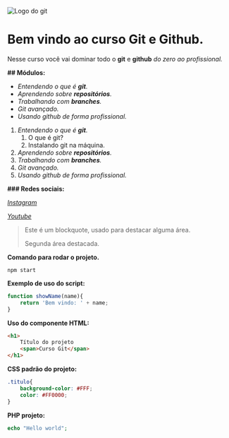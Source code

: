 ![Logo do git](https://sujeitoprogramador.com/wp-content/uploads/2021/04/gitimage.png)

# Bem vindo ao curso Git e Github.

Nesse curso você vai dominar todo o **git** e **github** _do zero ao profissional._

**## Módulos:**
* _Entendendo o que é **git**._
* _Aprendendo sobre **repositórios**._ 
* _Trabalhando com **branches**._
* _Git avançado._
* _Usando github de forma profissional._

1. _Entendendo o que é **git**._
    1. O que é git?
    2. Instalando git na máquina.
2. _Aprendendo sobre **repositórios**._ 
3. _Trabalhando com **branches**._
4. _Git avançado._
5. _Usando github de forma profissional._


**### Redes sociais:**

[_Instagram_](https://instagram.com/sujeitoprogramador)

[_Youtube_](https://youtube.com/c/sujeitoprogramador)

>Este é um blockquote, usado para destacar alguma área.
>
>Segunda área destacada.

**Comando para rodar o projeto.**
```
npm start
```

**Exemplo de uso do script:**
```js
function showName(name){
    return 'Bem vindo: ' + name;
}
```

**Uso do componente HTML:**
```html
<h1>
    Título do projeto 
    <span>Curso Git</span>
</h1>
```

**CSS padrão do projeto:**
```css
.titulo{
    background-color: #FFF;
    color: #FF0000;
}
```

**PHP projeto:**
```php
echo "Hello world";
```
